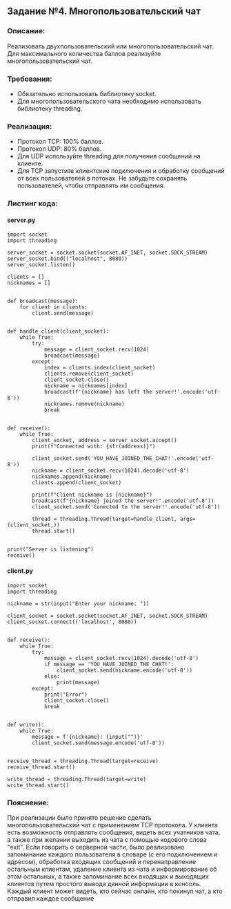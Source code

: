 ## Задание №4. Многопользовательский чат

### Описание: 
Реализовать двухпользовательский или многопользовательский чат. Для максимального количества баллов реализуйте многопользовательский чат.

### Требования:
* Обязательно использовать библиотеку socket.
* Для многопользовательского чата необходимо использовать библиотеку threading.

### Реализация:

* Протокол TCP: 100% баллов.
* Протокол UDP: 80% баллов.
* Для UDP используйте threading для получения сообщений на клиенте.
* Для TCP запустите клиентские подключения и обработку сообщений от всех пользователей в потоках. Не забудьте сохранять пользователей, чтобы отправлять им сообщения.

### Листинг кода:
#### server.py
```
import socket
import threading

server_socket = socket.socket(socket.AF_INET, socket.SOCK_STREAM)
server_socket.bind(("localhost", 8080))
server_socket.listen()

clients = []
nicknames = []


def broadcast(message):
    for client in clients:
        client.send(message)


def handle_client(client_socket):
    while True:
        try:
            message = client_socket.recv(1024)
            broadcast(message)
        except:
            index = clients.index(client_socket)
            clients.remove(client_socket)
            client_socket.close()
            nickname = nicknames[index]
            broadcast(f'{nickname} has left the server!'.encode('utf-8'))
            nicknames.remove(nickname)
            break


def receive():
    while True:
        client_socket, address = server_socket.accept()
        print(f"Connected with: {str(address)}")

        client_socket.send('YOU_HAVE_JOINED_THE_CHAT!'.encode('utf-8'))
        nickname = client_socket.recv(1024).decode('utf-8')
        nicknames.append(nickname)
        clients.append(client_socket)

        print(f"Client nickname is {nickname}")
        broadcast(f"{nickname} joined the server!".encode('utf-8'))
        client_socket.send('Conected to the server!'.encode('utf-8'))

        thread = threading.Thread(target=handle_client, args=(client_socket,))
        thread.start()


print("Server is listening")
receive()
```

#### client.py
``` 
import socket
import threading

nickname = str(input("Enter your nickname: "))

client_socket = socket.socket(socket.AF_INET, socket.SOCK_STREAM)
client_socket.connect(('localhost', 8080))


def receive():
    while True:
        try:
            message = client_socket.recv(1024).decode('utf-8')
            if message == 'YOU_HAVE_JOINED_THE_CHAT!':
                client_socket.send(nickname.encode('utf-8'))
            else:
                print(message)
        except:
            print("Error")
            client_socket.close()
            break


def write():
    while True:
        message = f'{nickname}: {input("")}'
        client_socket.send(message.encode('utf-8'))


receive_thread = threading.Thread(target=receive)
receive_thread.start()

write_thread = threading.Thread(target=write)
write_thread.start()
```

### Пояснение:
При реализации было принято решение сделать многопользовательский чат с применением TCP протокола. У клиента есть возможность отправлять сообщения, видеть всех учатников чата, а также при желании выходить из чата с помощью кодового слова "exit". Если говорить о серверной части, было реализовано запоминание каждого пользователя в словаре (с его подключением и адресом), обработка входящих сообщений и перенаправление остальным клиентам, удаление клиента из чата и информирование об этом остальных, а также запоминание всех входящих и выходящих клиентов путем простого вывода данной информации в консоль. Каждый клиент может видеть, кто сейчас онлайн, кто покинул чат, а кто отправил каждое сообщение
